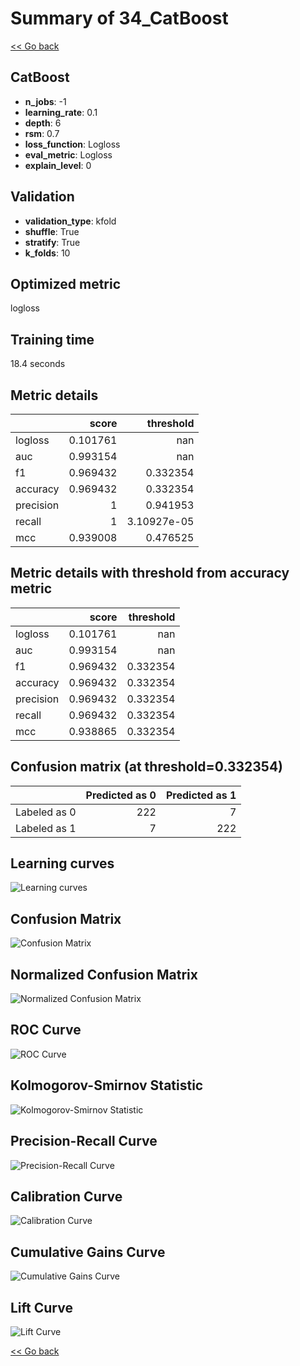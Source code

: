 # Summary of 34_CatBoost

[<< Go back](../README.md)


## CatBoost
- **n_jobs**: -1
- **learning_rate**: 0.1
- **depth**: 6
- **rsm**: 0.7
- **loss_function**: Logloss
- **eval_metric**: Logloss
- **explain_level**: 0

## Validation
 - **validation_type**: kfold
 - **shuffle**: True
 - **stratify**: True
 - **k_folds**: 10

## Optimized metric
logloss

## Training time

18.4 seconds

## Metric details
|           |    score |     threshold |
|:----------|---------:|--------------:|
| logloss   | 0.101761 | nan           |
| auc       | 0.993154 | nan           |
| f1        | 0.969432 |   0.332354    |
| accuracy  | 0.969432 |   0.332354    |
| precision | 1        |   0.941953    |
| recall    | 1        |   3.10927e-05 |
| mcc       | 0.939008 |   0.476525    |


## Metric details with threshold from accuracy metric
|           |    score |   threshold |
|:----------|---------:|------------:|
| logloss   | 0.101761 |  nan        |
| auc       | 0.993154 |  nan        |
| f1        | 0.969432 |    0.332354 |
| accuracy  | 0.969432 |    0.332354 |
| precision | 0.969432 |    0.332354 |
| recall    | 0.969432 |    0.332354 |
| mcc       | 0.938865 |    0.332354 |


## Confusion matrix (at threshold=0.332354)
|              |   Predicted as 0 |   Predicted as 1 |
|:-------------|-----------------:|-----------------:|
| Labeled as 0 |              222 |                7 |
| Labeled as 1 |                7 |              222 |

## Learning curves
![Learning curves](learning_curves.png)
## Confusion Matrix

![Confusion Matrix](confusion_matrix.png)


## Normalized Confusion Matrix

![Normalized Confusion Matrix](confusion_matrix_normalized.png)


## ROC Curve

![ROC Curve](roc_curve.png)


## Kolmogorov-Smirnov Statistic

![Kolmogorov-Smirnov Statistic](ks_statistic.png)


## Precision-Recall Curve

![Precision-Recall Curve](precision_recall_curve.png)


## Calibration Curve

![Calibration Curve](calibration_curve_curve.png)


## Cumulative Gains Curve

![Cumulative Gains Curve](cumulative_gains_curve.png)


## Lift Curve

![Lift Curve](lift_curve.png)



[<< Go back](../README.md)
